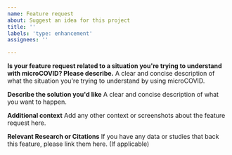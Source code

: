 ```yaml
---
name: Feature request
about: Suggest an idea for this project
title: ''
labels: 'type: enhancement'
assignees: ''

---
```


**Is your feature request related to a situation you're trying to understand with microCOVID? Please describe.**
A clear and concise description of what the situation you're trying to understand by using microCOVID.

**Describe the solution you'd like**
A clear and concise description of what you want to happen.

**Additional context**
Add any other context or screenshots about the feature request here.

**Relevant Research or Citations**
If you have any data or studies that back this feature, please link them here. (If applicable)
